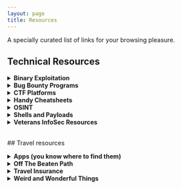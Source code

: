 ```yaml
---
layout: page
title: Resources
---
```

A specially curated list of links for your browsing pleasure.

## Technical Resources
<p>
<details>
  <summary><strong>Binary Exploitation</strong></summary>

<ul>
<li><a href="https://github.com/justinsteven/dostackbufferoverflowgood" target="_blank">dostackbufferoverflowgood</a></li>
<li><a href="http://thecyberrecce.net/2017/07/28/exploit-development-with-afl-peda-and-pwntools/" target="_blank">Exploit Development with PEDA and Pwntools</a></li>
<li><a href="https://veteransec.com/2018/10/19/hacktober-ctf-2018-binary-analysis-larry/" target="_blank">Hacktober CTF Challenge</a></li>
<li><a href="https://www.ret2rop.com/" target="_blank">Ret to Rop</a></li>
<li><a href="https://ropemporium.com/" target="_blank">Rop Emporium</a></li>
<li><a href="https://www.corelan.be/index.php/2009/07/19/exploit-writing-tutorial-part-1-stack-based-overflows/" target="_blank">Stack Based Overflows</a></li>
</ul>

</details>

<details>
  <summary><strong>Bug Bounty Programs</strong></summary>

<ul>
<li><a href="https://bugcrowd.com/" target="_blank">Bugcrowd</a></li>
<li><a href="https://www.facebook.com/whitehat" target="_blank">Facebook</a></li>
<li><a href="https://bounty.github.com/" target="_blank">GitHub</a></li>
<li><a href="https://www.google.com/about/appsecurity/reward-program/" target="_blank">Google</a></li>
<li><a href="https://www.hackerone.com/" target="_blank">HackerOne</a></li>
<li><a href="https://www.intel.com/content/www/us/en/security-center/default.html" target="_blank">Intel</a></li>
<li><a href="https://www.microsoft.com/en-us/msrc/bounty?rtc=1" target="_blank">Microsoft</a></li>
<li><a href="https://www.mozilla.org/en-US/security/bug-bounty/" target="_blank">Mozilla</a></li>
</ul>

</details>

<details>
  <summary><strong>CTF Platforms</strong></summary>

<ul>
<li><a href="https://www.hackthebox.eu/" target="_blank">Hack The Box</a></li>
<li><a href="https://ctf.hacker101.com/" target="_blank">Hacker101 CTF</a></li>
<li><a href="https://nationalcyberleague.org/" target="_blank">NCL</a></li>
<li><a href="http://overthewire.org/wargames/" target="_blank">OverTheWire</a></li>
<li><a href="https://www.root-me.org/" target="_blank">Root Me</a></li>
<li><a href="https://tryhackme.com/" target="_blank">Try Hack Me</a></li>
<li><a href="https://www.vulnhub.com/" target="_blank">Vulnhub</a></li>
</ul>

</details>

<details>
  <summary><strong>Handy Cheatsheets</strong></summary>

<ul>
<li><a href="https://www.commandlinefu.com/commands/browse" target="_blank">Commandline Fu</a></li>
<li><a href="https://explainshell.com/" target="_blank">Explain Shell</a></li>
<li><a href="https://www.markdownguide.org/basic-syntax" target="_blank">Markdown Guide</a></li>
<li><a href="https://ired.team/offensive-security-experiments/offensive-security-cheetsheets" target="_blank">Pentest Cheatsheet</a></li>

<li><a href="https://www.root-me.org/" target="_blank">Root Me</a></li>
<li><a href="https://tryhackme.com/" target="_blank">Try Hack Me</a></li>
<li><a href="https://www.vulnhub.com/" target="_blank">Vulnhub</a></li>
</ul>

</details>

<details>
  <summary><strong>OSINT</strong></summary>

<ul>
<li><a href="https://docs.google.com/document/d/1BfLPJpRtyq4RFtHJoNpvWQjmGnyVkfE2HYoICKOGguA/edit#heading=h.po9n93ahppok" target="_blank">Bellingcat’s OSINT Toolkit</a></li>
<li><a href="https://crt.sh/" target="_blank">SSL Certificate Search</a></li>
<li><a href="https://dnsdumpster.com/" target="_blank">DNSdumpster</a></li>
<li><a href="https://www.exploit-db.com/google-hacking-database" target="_blank">Google Hacking Database</a></li>
<li><a href="http://hunter.io/search" target="_blank">Hunter</a></li>
<li><a href="https://www.spiderfoot.net/" target="_blank">SpiderFoot</a></li>
<li><a href="http://archive.org/web/web.php" target="_blank">Wayback Machine</a></li>
<li><a href="http://whopostedwhat.com/" target="_blank">Who Posted What</a></li>
</ul>

</details>

<details>
  <summary><strong>Shells and Payloads</strong></summary>

<ul>
<li><a href="https://highon.coffee/blog/penetration-testing-tools-cheat-sheet/" target="_blank">High on Coffee Cheatsheets</a></li>
<li><a href="https://github.com/swisskyrepo/PayloadsAllTheThings/blob/master/Methodology%20and%20Resources/Reverse%20Shell%20Cheatsheet.md" target="_blank">PayloadsAllTheThings</a></li>
<li><a href="http://pentestmonkey.net/category/cheat-sheet/shells" target="_blank">Pentestmonkey Rev Shells</a></li>
</ul>

</details>

<details>
  <summary><strong>Veterans InfoSec Resources</strong></summary>

<ul>
<li><a href="https://aws.amazon.com/education/awseducate/veterans/" target="_blank">AWS Educate</a></li>
<li><a href="https://www.cbtnuggets.com/veterans-promo" target="_blank">CBT Nuggets</a></li>
<li><a href="https://operationcode.org/" target="_blank">Operation Code</a></li>
<li><a href="https://workplus.splunk.com/veterans" target="_blank">Splunk Workforce Training</a></li>
<li><a href="https://www.uso.org/skillsoft" target="_blank">USO Pathfinder</a></li>
<li><a href="https://w2cw.org/" target="_blank">Warrior to Cyber Warrior</a></li>
<li><a href="https://veteransec.com/" target="_blank">Veterans Cyber Security Community</a></li>
</ul>

</details>

</p>
<br>
## Travel resources
<p>
<details>
  <summary><strong>Apps (you know where to find them)</strong></summary>

<ul>
<li>All Trails</li>
<li>Citymapper</li>
<li>Geosure</li>
<li>Google Translate</li>
<li>Hitlist</li>
<li>Hotel Tonight</li>
<li>Speak and Translate</li>
</ul>

</details>

<details>
  <summary><strong>Off The Beaten Path</strong></summary>

<ul>
<li><a href="https://bucketlisters.com/select_city" target="_blank">Bucket Listers</a></li>
<li><a href="https://theculturetrip.com" target="_blank">Culture Trip</a></li>
<li><a href="https://feverup.com" target="_blank">Fever</a></li>
<li><a href="https://www.secretmedianetwork.com/" target="_blank">Secret Media Network</a></li>
</ul>

</details>

<details>
  <summary><strong>Travel Insurance</strong></summary>

<ul>
<li><a href="https://www.ripcordrescuetravelinsurance.com" target="_blank">Ripcord</a></li>
<li><a href="https://www.globalrescue.com/landingPages/travelinsurance/index.html" target="_blank">Global Rescue</a></li>
</ul>

</details>

<details>
  <summary><strong>Weird and Wonderful Things</strong></summary>

<ul>
<li><a href="
https://www.afar.com/travel-tips/incredible-street-art-around-the-world" target="_blank">Street Art</a></li>
<li><a href="https://www.parischarmssecrets.com/homepage-an" target="_blank">Paris Charms and Secrets (Best tour ever!)</a></li>
<li><a href="https://feverup.com" target="_blank">Fever</a></li>
<li><a href="https://www.secretmedianetwork.com/" target="_blank">Secret Media Network</a></li>
</ul>

</details>



</p>
